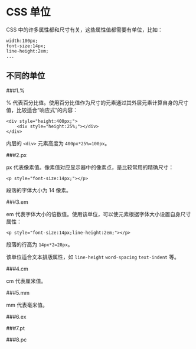 CSS 单位
========

CSS 中的许多属性都和尺寸有关，这些属性值都需要有单位，比如：

	width:100px;
	font-size:14px;
	line-height:2em;
	...

不同的单位
---------

###1.%

% 代表百分比值。使用百分比值作为尺寸的元素通过其外层元素计算自身的尺寸值，比较适合“响应式”的内容：

	<div style="height:400px;">
		<div style="height:25%;"></div>
	</div>

内层的 `<div>` 元素高度为 `400px*25%=100px`。

###2.px

px 代表像素值。像素值对应显示器中的像素点，是比较常用的精确尺寸：

	<p style="font-size:14px;"></p>

段落的字体大小为 14 像素。

###3.em

em 代表字体大小的倍数值。使用该单位，可以使元素根据字体大小设置自身尺寸属性：

	<p style="font-size:14px;line-height:2em;"></p>

段落的行高为 `14px*2=28px`。

该单位适合文本排版属性，如 `line-height` `word-spacing` `text-indent` 等。

###4.cm

cm 代表厘米值。

###5.mm

mm 代表毫米值。

###6.ex

###7.pt

###8.pc